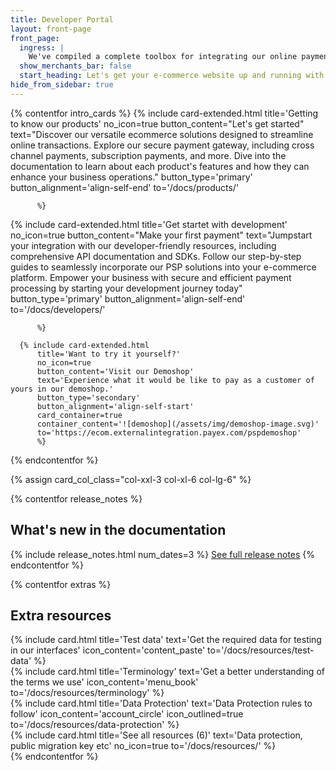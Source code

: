 ```yaml
---
title: Developer Portal
layout: front-page
front_page:
  ingress: |
    We've compiled a complete toolbox for integrating our online payment solutions, so you can familiarize yourself with their various features and functionalities.
  show_merchants_bar: false
  start_heading: Let's get your e-commerce website up and running with easy, flexible, and safe payments!
hide_from_sidebar: true
---
```


{% contentfor intro_cards %}
  {% include card-extended.html
          title='Getting to know our products'
          no_icon=true
          button_content="Let's get started"
          text="Discover our versatile ecommerce solutions designed to streamline online transactions. Explore our secure payment gateway, including cross channel payments, subscription payments, and more. Dive into the documentation to learn about each product's features and how they can enhance your business operations."
          button_type='primary'
          button_alignment='align-self-end'
          to='/docs/products/'

          %}
  {% include card-extended.html
          title='Get startet with development'
          no_icon=true
          button_content="Make your first payment"
          text="Jumpstart your integration with our developer-friendly resources, including comprehensive API documentation and SDKs. Follow our step-by-step guides to seamlessly incorporate our PSP solutions into your e-commerce platform. Empower your business with secure and efficient payment processing by starting your development journey today"
          button_type='primary'
          button_alignment='align-self-end'
          to='/docs/developers/'

          %}

      {% include card-extended.html
          title='Want to try it yourself?'
          no_icon=true
          button_content='Visit our Demoshop'
          text='Experience what it would be like to pay as a customer of yours in our demoshop.'
          button_type='secondary'
          button_alignment='align-self-start'
          card_container=true
          container_content='![demoshop](/assets/img/demoshop-image.svg)'
          to='https://ecom.externalintegration.payex.com/pspdemoshop'
          %}
{% endcontentfor %}

{% assign card_col_class="col-xxl-3 col-xl-6 col-lg-6" %}

{% contentfor release_notes %}
  <h2 id="front-page-release-notes" class="heading-line heading-line-green">What's new in the documentation</h2>
  {% include release_notes.html num_dates=3 %}
  <a href="/resources/release-notes">See full release notes</a>
{% endcontentfor %}

{% contentfor extras %}
  <h2 id="front-page-extra-resources" class="heading-line">Extra resources</h2>
  <div class="row mt-4">
      <div class="{{ card_col_class }}">
          {% include card.html title='Test data'
              text='Get the required data for testing in our interfaces'
              icon_content='content_paste'
              to='/docs/resources/test-data'
          %}
      </div>
      <div class="{{ card_col_class }}">
          {% include card.html title='Terminology'
              text='Get a better understanding of the terms we use'
              icon_content='menu_book'
              to='/docs/resources/terminology'
          %}
      </div>
      <div class="{{ card_col_class }}">
          {% include card.html title='Data Protection'
              text='Data Protection rules to follow'
              icon_content='account_circle'
              icon_outlined=true
              to='/docs/resources/data-protection'
          %}
      </div>
      <div class="{{ card_col_class }}">
          {% include card.html title='See all resources (6)'
              text='Data protection, public migration key etc'
              no_icon=true
              to='/docs/resources/'
          %}
      </div>
  </div>
{% endcontentfor %}

